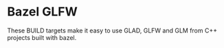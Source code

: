 # Bazel GLFW

These BUILD targets make it easy to use GLAD, GLFW and GLM from C++ projects built with bazel.
